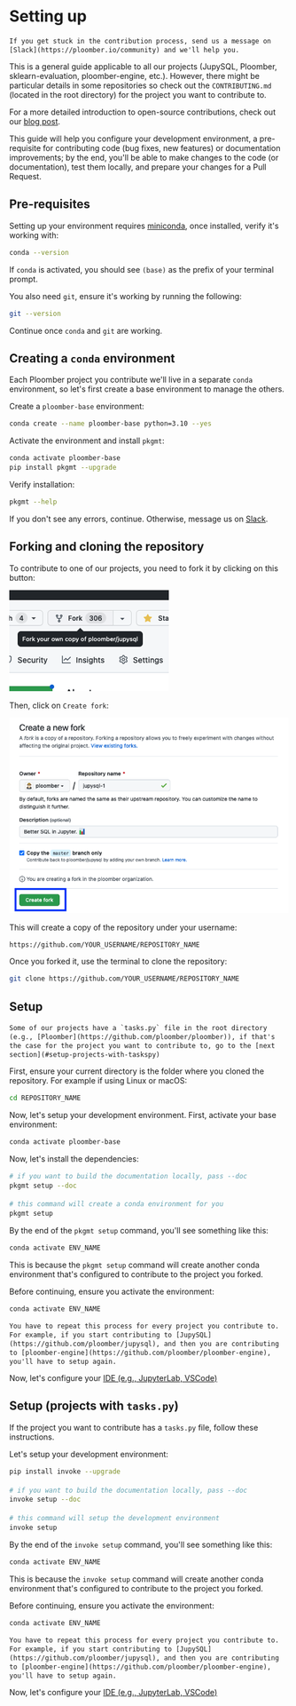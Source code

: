 # Setting up

```{note}
If you get stuck in the contribution process, send us a message on [Slack](https://ploomber.io/community) and we'll help you.
```


This is a general guide applicable to all our projects (JupySQL, Ploomber, sklearn-evaluation, ploomber-engine, etc.). However, there might be particular details in some repositories so check out the `CONTRIBUTING.md` (located in the root directory) for the project you want to contribute to.

For a more detailed introduction to open-source contributions, check out our [blog post](https://ploomber.io/blog/open-source/).

This guide will help you configure your development environment, a pre-requisite for contributing code (bug fixes, new features) or documentation improvements; by the end, you'll be able to make changes to the code (or documentation), test them locally, and prepare your changes for a Pull Request.

## Pre-requisites

Setting up your environment requires [miniconda](https://docs.conda.io/en/latest/miniconda.html), once installed, verify it's working with:

```sh
conda --version
```

If `conda` is activated, you should see `(base)` as the prefix of your terminal prompt.

You also need `git`, ensure it's working by running the following:

```sh
git --version
```

Continue once `conda` and `git` are working.

## Creating a `conda` environment

Each Ploomber project you contribute we'll live in a separate `conda` environment, so let's first create a base environment to manage the others.

Create a `ploomber-base` environment:

```sh
conda create --name ploomber-base python=3.10 --yes
```

Activate the environment and install `pkgmt`:

```sh
conda activate ploomber-base
pip install pkgmt --upgrade
```

Verify installation:

```sh
pkgmt --help
```

If you don't see any errors, continue. Otherwise, message us on [Slack](https://ploomber.io/community).

## Forking and cloning the repository

To contribute to one of our projects, you need to fork it by clicking on this button:

![fork-button](../assets/fork-button.png)

Then, click on `Create fork`:

![fork-button](../assets/fork-confirm.png)

This will create a copy of the repository under your username:

```
https://github.com/YOUR_USERNAME/REPOSITORY_NAME
```

Once you forked it, use the terminal to clone the repository:

```sh
git clone https://github.com/YOUR_USERNAME/REPOSITORY_NAME
```


## Setup

```{warning}
Some of our projects have a `tasks.py` file in the root directory (e.g., [Ploomber](https://github.com/ploomber/ploomber)), if that's the case for the project you want to contribute to, go to the [next section](#setup-projects-with-taskspy)
```


First, ensure your current directory is the folder where you cloned the repository. For example if using Linux or macOS:

```sh
cd REPOSITORY_NAME
```

Now, let's setup your development environment. First, activate your base environment:

```sh
conda activate ploomber-base
```

Now, let's install the dependencies:

```sh
# if you want to build the documentation locally, pass --doc
pkgmt setup --doc

# this command will create a conda environment for you
pkgmt setup
```

By the end of the `pkgmt setup` command, you'll see something like this:

```sh
conda activate ENV_NAME
```

This is because the `pkgmt setup` command will create another conda environment that's
configured to contribute to the project you forked.

Before continuing, ensure you activate the environment:

```sh
conda activate ENV_NAME
```

```{note}
You have to repeat this process for every project you contribute to. For example, if you start contributing to [JupySQL](https://github.com/ploomber/jupysql), and then you are contributing to [ploomber-engine](https://github.com/ploomber/ploomber-engine), you'll have to setup again.
```

Now, let's configure your [IDE (e.g., JupyterLab, VSCode)](ide)

## Setup (projects with `tasks.py`)

If the project you want to contribute has a `tasks.py` file, follow these instructions.

Let's setup your development environment:

```sh
pip install invoke --upgrade

# if you want to build the documentation locally, pass --doc
invoke setup --doc

# this command will setup the development environment
invoke setup
```

By the end of the `invoke setup` command, you'll see something like this:

```sh
conda activate ENV_NAME
```

This is because the `invoke setup` command will create another conda environment that's
configured to contribute to the project you forked.

Before continuing, ensure you activate the environment:

```sh
conda activate ENV_NAME
```

```{note}
You have to repeat this process for every project you contribute to. For example, if you start contributing to [JupySQL](https://github.com/ploomber/jupysql), and then you are contributing to [ploomber-engine](https://github.com/ploomber/ploomber-engine), you'll have to setup again.
```


Now, let's configure your [IDE (e.g., JupyterLab, VSCode)](ide)

